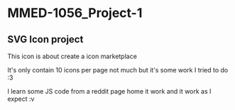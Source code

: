 # MMED-1056_Project-1
<h2> SVG Icon project </h2>
<p>This icon is about create a icon marketplace</p>
<p>It's only contain 10 icons per page not much but it's some work I tried to do :3</p>
<p>I learn some JS code from a reddit page home it work and it work as I expect :v</p>
